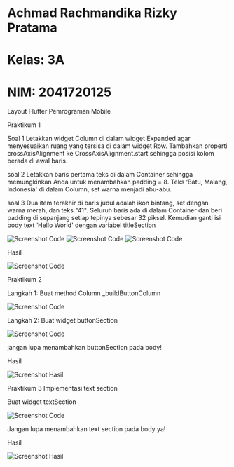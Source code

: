 # Achmad Rachmandika Rizky Pratama

# Kelas: 3A

# NIM: 2041720125

Layout Flutter Pemrograman Mobile

Praktikum 1

Soal 1 Letakkan widget Column di dalam widget Expanded agar menyesuaikan ruang yang tersisa di dalam widget Row. Tambahkan properti crossAxisAlignment ke CrossAxisAlignment.start sehingga posisi kolom berada di awal baris.

soal 2 Letakkan baris pertama teks di dalam Container sehingga memungkinkan Anda untuk menambahkan padding = 8. Teks ‘Batu, Malang, Indonesia' di dalam Column, set warna menjadi abu-abu.

soal 3 Dua item terakhir di baris judul adalah ikon bintang, set dengan warna merah, dan teks "41". Seluruh baris ada di dalam Container dan beri padding di sepanjang setiap tepinya sebesar 32 piksel. Kemudian ganti isi body text ‘Hello World' dengan variabel titleSection

![Screenshot Code](assets/code_prakt1_1.jpg)
![Screenshot Code](assets/code_prakt1_2.jpg)
![Screenshot Code](assets/code_prakt1_3.jpg)

Hasil

![Screenshot Code](assets/hasil_prakt1.jpg)

Praktikum 2

Langkah 1: Buat method Column \_buildButtonColumn

![Screenshot Code](assets/code_prakt2_1.jpg)

Langkah 2: Buat widget buttonSection

![Screenshot Code](assets/code_prakt2_2.jpg)

jangan lupa menambahkan buttonSection pada body!

Hasil

![Screenshot Hasil](assets/hasil_prakt2.jpg)

Praktikum 3
Implementasi text section

Buat widget textSection

![Screenshot Code](assets/code_prakt3.jpg)

Jangan lupa menambahkan text section pada body ya!

Hasil

![Screenshot Hasil](assets/hasil_prakt3.jpg)
